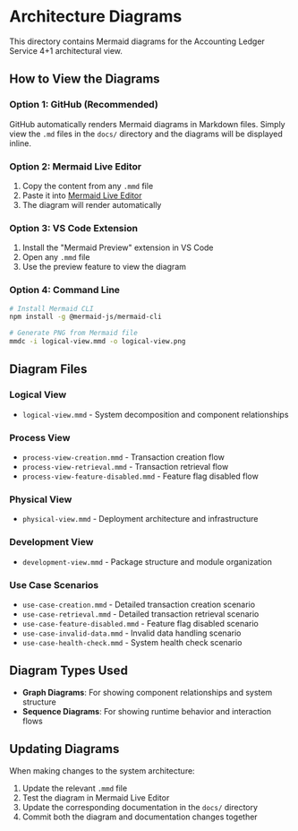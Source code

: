 # Architecture Diagrams

This directory contains Mermaid diagrams for the Accounting Ledger Service 4+1 architectural view.

## How to View the Diagrams

### Option 1: GitHub (Recommended)
GitHub automatically renders Mermaid diagrams in Markdown files. Simply view the `.md` files in the `docs/` directory and the diagrams will be displayed inline.

### Option 2: Mermaid Live Editor
1. Copy the content from any `.mmd` file
2. Paste it into [Mermaid Live Editor](https://mermaid.live/)
3. The diagram will render automatically

### Option 3: VS Code Extension
1. Install the "Mermaid Preview" extension in VS Code
2. Open any `.mmd` file
3. Use the preview feature to view the diagram

### Option 4: Command Line
```bash
# Install Mermaid CLI
npm install -g @mermaid-js/mermaid-cli

# Generate PNG from Mermaid file
mmdc -i logical-view.mmd -o logical-view.png
```

## Diagram Files

### Logical View
- `logical-view.mmd` - System decomposition and component relationships

### Process View
- `process-view-creation.mmd` - Transaction creation flow
- `process-view-retrieval.mmd` - Transaction retrieval flow
- `process-view-feature-disabled.mmd` - Feature flag disabled flow

### Physical View
- `physical-view.mmd` - Deployment architecture and infrastructure

### Development View
- `development-view.mmd` - Package structure and module organization

### Use Case Scenarios
- `use-case-creation.mmd` - Detailed transaction creation scenario
- `use-case-retrieval.mmd` - Detailed transaction retrieval scenario
- `use-case-feature-disabled.mmd` - Feature flag disabled scenario
- `use-case-invalid-data.mmd` - Invalid data handling scenario
- `use-case-health-check.mmd` - System health check scenario

## Diagram Types Used

- **Graph Diagrams**: For showing component relationships and system structure
- **Sequence Diagrams**: For showing runtime behavior and interaction flows

## Updating Diagrams

When making changes to the system architecture:

1. Update the relevant `.mmd` file
2. Test the diagram in Mermaid Live Editor
3. Update the corresponding documentation in the `docs/` directory
4. Commit both the diagram and documentation changes together
